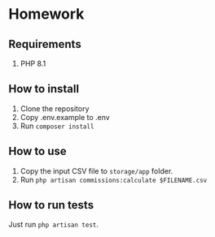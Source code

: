 # Homework

## Requirements
1. PHP 8.1

## How to install
1. Clone the repository
2. Copy .env.example to .env
3. Run `composer install`

## How to use
1. Copy the input CSV file to `storage/app` folder.
2. Run `php artisan commissions:calculate $FILENAME.csv`

## How to run tests
Just run `php artisan test`.
